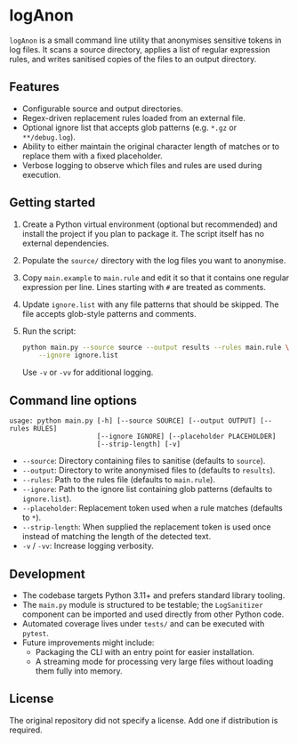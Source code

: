 # logAnon

`logAnon` is a small command line utility that anonymises sensitive tokens in
log files.  It scans a source directory, applies a list of regular expression
rules, and writes sanitised copies of the files to an output directory.

## Features

- Configurable source and output directories.
- Regex-driven replacement rules loaded from an external file.
- Optional ignore list that accepts glob patterns (e.g. `*.gz` or
  `**/debug.log`).
- Ability to either maintain the original character length of matches or to
  replace them with a fixed placeholder.
- Verbose logging to observe which files and rules are used during execution.

## Getting started

1. Create a Python virtual environment (optional but recommended) and install
   the project if you plan to package it.  The script itself has no external
   dependencies.
2. Populate the `source/` directory with the log files you want to anonymise.
3. Copy `main.example` to `main.rule` and edit it so that it contains one regular
   expression per line. Lines starting with `#` are treated as comments.
4. Update `ignore.list` with any file patterns that should be skipped.  The file
   accepts glob-style patterns and comments.
5. Run the script:

   ```bash
   python main.py --source source --output results --rules main.rule \
       --ignore ignore.list
   ```

   Use `-v` or `-vv` for additional logging.

## Command line options

```
usage: python main.py [-h] [--source SOURCE] [--output OUTPUT] [--rules RULES]
                      [--ignore IGNORE] [--placeholder PLACEHOLDER]
                      [--strip-length] [-v]
```

- `--source`: Directory containing files to sanitise (defaults to `source`).
- `--output`: Directory to write anonymised files to (defaults to `results`).
- `--rules`: Path to the rules file (defaults to `main.rule`).
- `--ignore`: Path to the ignore list containing glob patterns (defaults to
  `ignore.list`).
- `--placeholder`: Replacement token used when a rule matches (defaults to `*`).
- `--strip-length`: When supplied the replacement token is used once instead of
  matching the length of the detected text.
- `-v` / `-vv`: Increase logging verbosity.

## Development

- The codebase targets Python 3.11+ and prefers standard library tooling.
- The `main.py` module is structured to be testable; the `LogSanitizer`
  component can be imported and used directly from other Python code.
- Automated coverage lives under `tests/` and can be executed with `pytest`.
- Future improvements might include:
  - Packaging the CLI with an entry point for easier installation.
  - A streaming mode for processing very large files without loading them fully
    into memory.

## License

The original repository did not specify a license.  Add one if distribution is
required.
